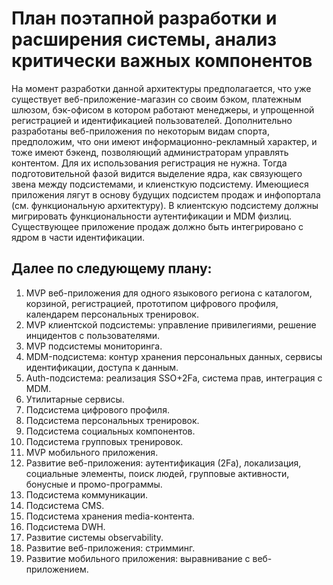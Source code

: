 # План поэтапной разработки и расширения системы, анализ критически важных компонентов
На момент разработки данной архитектуры предполагается, что уже существует веб-приложение-магазин со своим бэком, платежным шлюзом, бэк-офисом в котором работают менеджеры, и упрощенной регистрацией и идентификацией пользователей. Дополнительно разработаны веб-приложения по некоторым видам спорта, предположим, что они имеют информационно-рекламный характер, и тоже имеют бэкенд, позволяющий администраторам управлять контентом. Для их использования регистрация не нужна.
Тогда подготовительной фазой видится выделение ядра, как связующего звена между подсистемами, и клиенсткую подсистему. Имеющиеся приложения лягут в основу будущих подсистем продаж и инфопортала (см. функциональную архитектуру). В клиентскую подсистему должны мигрировать функциональности аутентификации и MDM физлиц. Существующее приложение продаж должно быть интегрировано с ядром в части идентификации.

## Далее по следующему плану:
1. MVP веб-приложения для одного языкового региона с каталогом, корзиной, регистрацией, прототипом цифрового профиля, календарем персональных тренировок.
2. MVP клиентской подсистемы: управление привилегиями, решение инцидентов с пользователями.
3. MVP подсистемы мониторинга.
4. MDM-подсистема: контур хранения персональных данных, сервисы идентификации, доступа к данным.
5. Auth-подсистема: реализация SSO+2Fa, система прав, интеграция с MDM.
6. Утилитарные сервисы.
7. Подсистема цифрового профиля.
8. Подсистема персональных тренировок.
9. Подсистема социальных компонентов.
10. Подсистема групповых тренировок.
11. MVP мобильного приложения.
12. Развитие веб-приложения: аутентификация (2Fa), локализация, социальные элементы, поиск людей, групповые активности, бонусные и промо-программы.
13. Подсистема коммуникации.
14. Подсистема CMS.
15. Подсистема хранения media-контента.
16. Подсистема DWH.
17. Развитие системы observability.
18. Развитие веб-приложения: стримминг.
19. Развитие мобильного приложения: выравнивание с веб-приложением.
